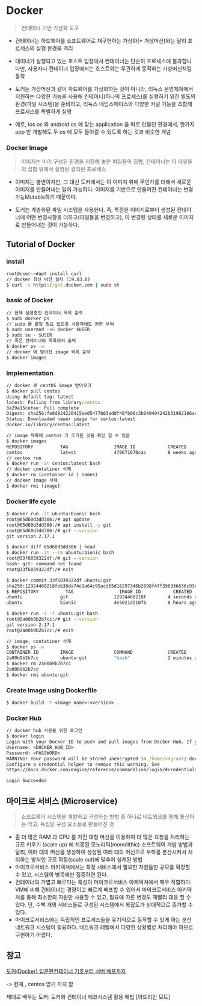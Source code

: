 # Docker

> 컨테이너 기반 가상화 도구

* 컨테이너는 하드웨어를 소프트웨어로 재구현하는 가상화(= 가상머신)와는 달리 프로세스의 실행 환경을 격리

* 테이너가 실행되고 있는 호스트 입장에서 컨테이너는 단순히 프로세스에 불과합니다만, 사용자나 컨테이너 입장에서는 호스트와는 무관하게 동작하는 가상머신처럼 동작
* 도커는 가상머신과 같이 하드웨어를 가상화하는 것이 아니라, 리눅스 운영체제에서 지원하는 다양한 기능을 사용해 컨테이너(하나의 프로세스)를 실행하기 위한 별도의 환경(파일 시스템)을 준비하고, 리눅스 네임스페이스와 다양한 커널 기능을 조합해 프로세스를 특별하게 실행
* 예로, ios os 와 android os 에 맞는 application 을 따로 만들던 환경에서, 한가지 app 만 개발해도 두 os 에 모두 돌아갈 수 있도록 하는 것과 비슷한 개념

### Docker Image

> 이미지는 미리 구성된 환경을 저장해 놓은 파일들의 집합, 컨테이너는 이 파일들의 집합 위에서 실행된 결리된 프로세스

* 이미지는 불변이지만, 그 대신 도커에서는 이 이미지 위에 무언가를 더해서 새로운 이미지를 만들어내는 일이 가능하다. 이미지를 기반으로 만들어진 컨테이너는 변경 가능Mutable하기 때문이다.

* 도커는 계층화된 파일 시스템을 사용한다. 즉, 특정한 이미지로부터 생성된 컨테이너에 어떤 변경사항을 더하고(파일들을 변경하고), 이 변경된 상태를 새로운 이미지로 만들어내는 것이 가능하다.



## Tutorial of Docker

### install

```cmd
root@user:~#apt install curl
// docker 최신 버전 설치 (19.03.8)
$ curl -s https://get.docker.com | sudo sh
```

### basic of Docker

```cmd
// 현재 실행중인 컨테이너 목록 출력
$ sudo docker ps
// sudo 를 붙일 필요 없도록 사용자에도 권한 부여
$ sudo usermod -aG docker $USER
$ sudo su - $USER
// 죽은 컨테이너의 목록까지 출력
$ docker ps -a
// docker 에 받아진 image 목록 출력
$ docker images
```

### Implementation

```cmd
// docker 로 centOS image 받아오기
$ docker pull centos
Using default tag: latest
latest: Pulling from library/centos
8a29a15cefae: Pull complete
Digest: sha256:fe8d824220415eed5477b63addf40fb06c3b049404242b31982106ac204f6700
Status: Downloaded newer image for centos:latest
docker.io/library/centos:latest

// image 목록에 centos 가 추가된 것을 확인 할 수 있음
$ docker images
REPOSITORY          TAG                 IMAGE ID            CREATED             SIZE
centos              latest              470671670cac        8 weeks ago         237MB
// centos run
$ docker run -it centos:latest bash
// docker contatiner 삭제
$ docker rm (container id | names)
// docker image 삭제
$ docker rmi (image)
```

### Docker life cycle

```cmd
$ docker run -it ubuntu:bionic bash
root@65d60d3dd306:/# apt update
root@65d60d3dd306:/# apt install -y git
root@65d60d3dd306:/# git --version
git version 2.17.1

$ docker diff 65d60d3dd306 | head
$ docker run -it --rm ubuntu:bionic bash
root@33f6039322df:/# git --version
bash: git: command not found
root@33f6039322df:/# exit

$ docker commit 33f6039322df ubuntu:git
sha256:12924460218feb38da74e9a64c95acd55d16297346b2698f47f396936636c93d
$ REPOSITORY          TAG                 IMAGE ID            CREATED             SIZE
ubuntu              git                 12924460218f        4 seconds ago       186MB
ubuntu              bionic              4e5021d210f6        8 hours ago         64.2MB

$ docker run -i -t ubuntu:git bash
root@2a00b9b2b7cc:/# git --version
git version 2.17.1
root@2a00b9b2b7cc:/# exit

// image, contatiner 삭제
$ docker ps -a
CONTAINER ID        IMAGE               COMMAND             CREATED             STATUS                        PORTS               NAMES
2a00b9b2b7cc        ubuntu:git          "bash"              2 minutes ago       Exited (130) 3 seconds ago                        cranky_franklin
$ docker rm 2a00b9b2b7cc
2a00b9b2b7cc
$ docker rmi ubuntu:git
```

### Create Image using Dockerfile 

```cmd
$ docker build -t <image name>:<version> .
```

### Docker Hub

```cmd
// docker hub 사용을 위한 로그인
$ docker login
Login with your Docker ID to push and pull images from Docker Hub. If you don't have a Docker ID, head over to https://hub.docker.com to create one.
Username: <DOCKER_HUB_ID>
Password: <PASSWORD>
WARNING! Your password will be stored unencrypted in /home/vagrant/.docker/config.json.
Configure a credential helper to remove this warning. See
https://docs.docker.com/engine/reference/commandline/login/#credentials-store

Login Succeeded
```



## 마이크로 서비스 (Microservice)

> 소프트웨어 시스템을 개발하고 구성하는 방법 중 하나로 네트워크를 통해 통신하는 작고, 독립된 구성 요소들로 만들어진 것

* 좀 더 많은 RAM 과 CPU 를 가진 대형 머신을 이용하여 더 많은 요청을 처리하는 규모 키우기 (scale up) 에 치중된 모노리틱(monolithic) 소프트웨어 개발 방법과 달리, 여러 대의 머신을 생성하여 생성된 여러 대의 머신으로 부하를 분산시켜서 처리하는 방식인 규모 확장(scale out)에 맞추어 설계된 방법
* 마이크로서비스 아키텍쳐에서는 특정 서비스에서 필요한 자원들만 규모를 확장할 수 있고, 시스템의 병목에만 집중하면 된다.
* 컨테이너의 가볍고 빠르다는 특성이 마이크로서비스 아케텍쳐에서 매우 적합하다. VM에 비해 컨테이너는 경량이고 빠르게 배포할 수 있어서 마이크로서비스 아키텍처를 통해 최소한의 자원만 사용할 수 있고, 필요에 따른 변경도 재빨리 대응 할 수 있다. 단, 수백 개의 서비스들로 구성된 시스템에서 복잡도가 상대적으로 증가할 수 있다.
* 마이크로서비스에는 독립적인 프로세스들을 유기적으로 동작할 수 있게 하는 분산 네트워크 시스템이 필요하다. 네트워크 레벨에서 다양한 상황별로 처리해야 하므로 구현하기 어렵다.

## 참고

[도커(Docker) 입문편컨테이너 기초부터 서버 배포까지](https://www.44bits.io/ko/post/easy-deploy-with-docker)

-> 현재 , centos 받기 까지 함

제대로 배우는 도커: 도커와 컨테이너 에코시스템 활용 해법 [아드리안 모트]